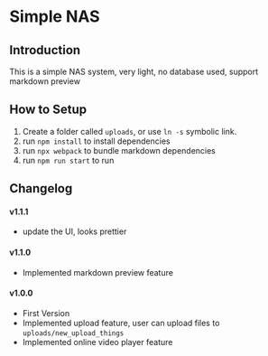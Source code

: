 # Simple NAS
## Introduction
This is a simple NAS system, very light, no database used, support markdown preview

## How to Setup

1. Create a folder called `uploads`, or use `ln -s` symbolic link.
2. run `npm install` to install dependencies
3. run `npx webpack` to bundle markdown dependencies
4. run `npm run start` to run

## Changelog
#### v1.1.1
- update the UI, looks prettier

#### v1.1.0
- Implemented markdown preview feature

#### v1.0.0
- First Version
- Implemented upload feature, user can upload files to `uploads/new_upload_things`
- Implemented online video player feature

